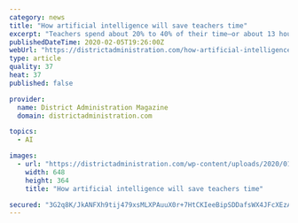 ```yaml
---
category: news
title: "How artificial intelligence will save teachers time"
excerpt: "Teachers spend about 20% to 40% of their time—or about 13 hours a week—on activities that could be automated using technology, according to a new report on artificial intelligence by the management consulting firm McKinsey & Company. Preparation time has the biggest potential for automation, making teachers more effective and efficient in ..."
publishedDateTime: 2020-02-05T19:26:00Z
webUrl: "https://districtadministration.com/how-artificial-intelligence-will-save-teachers-times/"
type: article
quality: 37
heat: 37
published: false

provider:
  name: District Administration Magazine
  domain: districtadministration.com

topics:
  - AI

images:
  - url: "https://districtadministration.com/wp-content/uploads/2020/01/hitesh-choudhary-t1PaIbMTJIM-unsplash.png"
    width: 648
    height: 364
    title: "How artificial intelligence will save teachers time"

secured: "3G2q8K/JkANFXh9tij479xsMLXPAuuX0r+7HtCKIeeBipSDDafsWX4JFcXEzA+0EJSfoS29jQjSnx2gtZ0yLBM8UEiW/l2vZLZKQXeeg/Pvnntls7SWpk/lcWZN1VDodgIHL/Axw6j+zpkS7T2n5EeafBGpEiTEblG/HwypeqX/fT/WTglrJF3I952k/Vcef1ESxdSmrVYHdGqaBZ2vSDkiaxAKvKs0oSDZvFzXuWXdtXhpB+sW6Fblv7QD9AphYgRGJSpGHp1ptkuowqHuU6EfCZgYO93BlTinZkiEiv6B8EJ56eL17aBCuSfrTdqmz;czlDkAYMK1mVN+tvAA481g=="
---
```


